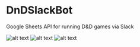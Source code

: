 # DnDSlackBot
Google Sheets API for running D&amp;D games via Slack

![alt text](https://ibb.co/6tNb78y)
![alt text](https://ibb.co/XJS9dpr)
![alt text](https://ibb.co/BPJzwm4)

